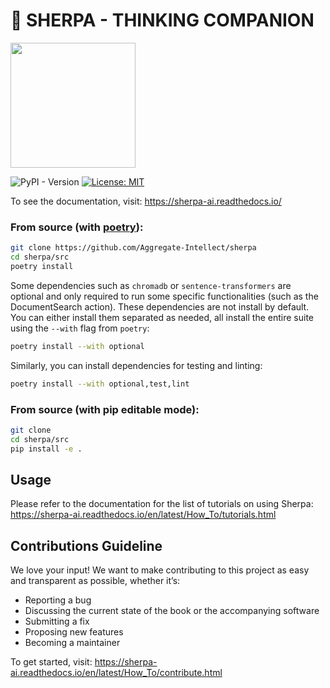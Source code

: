 # 🤖 SHERPA - THINKING COMPANION

<img src="https://sherpa-ai.readthedocs.io/en/latest/_static/cover_image.png" width="200" height="200" />

![PyPI - Version](https://img.shields.io/pypi/v/sherpa-ai)
[![License: MIT](https://img.shields.io/badge/License-MIT-yellow.svg)](https://opensource.org/licenses/MIT)

To see the documentation, visit: https://sherpa-ai.readthedocs.io/


### From source (with [poetry](https://python-poetry.org/)):
```bash
git clone https://github.com/Aggregate-Intellect/sherpa
cd sherpa/src
poetry install
```

Some dependencies such as `chromadb` or `sentence-transformers` are optional and only required to run some specific functionalities (such as the DocumentSearch action). These dependencies are not install by default. You can either install them separated as needed, all install the entire suite using the `--with` flag from `poetry`:
```bash
poetry install --with optional
```
Similarly, you can install dependencies for testing and linting:
```bash
poetry install --with optional,test,lint
```

### From source (with pip editable mode):
```bash
git clone
cd sherpa/src
pip install -e .
```

## Usage
Please refer to the documentation for the list of tutorials on using Sherpa: https://sherpa-ai.readthedocs.io/en/latest/How_To/tutorials.html

## Contributions Guideline

We love your input! We want to make contributing to this project as easy and transparent as possible, whether it’s:

- Reporting a bug
- Discussing the current state of the book or the accompanying software
- Submitting a fix
- Proposing new features
- Becoming a maintainer

To get started, visit: https://sherpa-ai.readthedocs.io/en/latest/How_To/contribute.html
